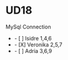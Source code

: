 # UD18
MySql Connection
<ul>
  <li>    - [ ] Isidre 1,4,6    </li>
   <li>   - [X] Veronika 2,5,7  </li>
  <li>    - [ ] Adria 3,6,9</li> 
</ul>


